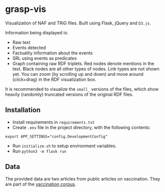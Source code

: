 # grasp-vis
Visualization of NAF and TRiG files. Built using Flask, jQuery and `D3.js`.

Information being displayed is:
- Raw text
- Events detected
- Factuality information about the events
- SRL using events as predicates
- Graph containing raw RDF triplets. Red nodes denote mentions in the text. Black nodes are all other types of nodes. Link types are not shown yet. You can zoom (by scrolling up and down) and move around (click+drag) in the RDF visualization box.

It is recommended to visualize the `small_` versions of the files, which show heavily (randomly) truncated versions of the original RDF files.

## Installation
- Install requirements in `requirements.txt`
- Create `.env` file in the project directory, with the following contents:
```
export APP_SETTINGS="config.DevelopmentConfig"
```
- Run `initialize.sh` to setup environment variables.
- Run `python3 -m flask run`

## Data
The provided data are two articles from public articles on vaccination. They are part of the [vaccination corpus](https://vaccinationcorpus.wordpress.com/).
